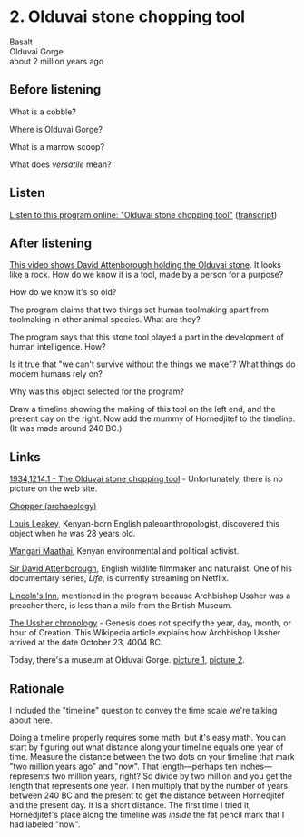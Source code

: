 # 2. Olduvai stone chopping tool

Basalt  
Olduvai Gorge  
about 2 million years ago


## Before listening

What is a cobble?

Where is Olduvai Gorge?

What is a marrow scoop?

What does *versatile* mean?


## Listen

[Listen to this program online:
"Olduvai stone chopping tool"](http://www.bbc.co.uk/ahistoryoftheworld/objects/ykHw5-oqQEGFnvat1gavxA)
([transcript](http://www.bbc.co.uk/ahistoryoftheworld/about/transcripts/episode2/))


## After listening

[This video shows David Attenborough holding the Olduvai
stone](https://www.youtube.com/watch?v=iWN5YtIf16k&t=0m55s).
It looks like a rock.
How do we know it is a tool, made by a person for a purpose?

How do we know it's so old?

The program claims that two things set human toolmaking apart from
toolmaking in other animal species. What are they?

The program says that this stone tool played a part in the development
of human intelligence. How?

Is it true that "we can't survive without the things we make"?
What things do modern humans rely on?

Why was this object selected for the program?

Draw a timeline showing the making of this tool on the left end, and the
present day on the right. Now add the mummy of Hornedjitef to the
timeline.  (It was made around 240 BC.)


## Links

[1934,1214.1 - The Olduvai stone chopping tool](http://www.britishmuseum.org/research/collection_online/collection_object_details.aspx?objectId=1469849&partId=1) - Unfortunately,
there is no picture on the web site.

[Chopper (archaeology)](https://en.wikipedia.org/wiki/Chopper_%28archaeology%29)

[Louis Leakey](https://en.wikipedia.org/wiki/Louis_Leakey), Kenyan-born
English paleoanthropologist, discovered this object when he was 28 years
old.

[Wangari Maathai](https://en.wikipedia.org/wiki/Wangari_Maathai), Kenyan
environmental and political activist.

[Sir David Attenborough](https://en.wikipedia.org/wiki/David_Attenborough),
English wildlife filmmaker and naturalist. One of his documentary
series, *Life*, is currently streaming on Netflix.

[Lincoln's Inn](http://www.lincolnsinn.org.uk/), mentioned in the
program because Archbishop Ussher was a preacher there, is less than a
mile from the British Museum.

[The Ussher chronology](https://en.wikipedia.org/wiki/Ussher_chronology) -
Genesis does not specify the year, day, month, or hour of Creation. This
Wikipedia article explains how Archbishop Ussher arrived at the date
October 23, 4004 BC.

Today, there's a museum at Olduvai Gorge.
[picture 1](https://www.google.com/maps/place/Olduwai+Gorge/@-2.992469,35.351291,3a,75y,90t/data=!3m8!1e2!3m6!1s69927358!2e1!3e10!6s%2F%2Flh3.googleusercontent.com%2Fproxy%2Fzo7ln_SaN2OGx_FzFN1_2iXEJ-gGP8Fy9YF8EmijC-6mOBB81Uu2xpc3fZu_JBHHXomng1gHyGWq2eqzofo10Cot7EdBFA%3Dw212-h100!7i2121!8i1000!4m5!3m4!1s0x183385bddad6ea95:0xa067a2e7565f241b!8m2!3d-2.9666667!4d35.3666667),
[picture 2](https://www.google.com/maps/place/Olduwai+Gorge/@-2.995124,35.352499,3a,75y,90t/data=!3m8!1e2!3m6!1s53328211!2e1!3e10!6s%2F%2Flh5.googleusercontent.com%2Fproxy%2F4lPODCzvbeHPtDCsa0LGJXUR-MimYr_dqdUwB1T7C8LpwVwM685fVW2TWn3QB_yMkyCCzV21osWaKcr0P1j_QlovayjTKA%3Dw203-h152!7i2560!8i1920!4m5!3m4!1s0x183385bddad6ea95:0xa067a2e7565f241b!8m2!3d-2.9666667!4d35.3666667).


## Rationale

I included the "timeline" question to convey the time scale we're
talking about here.

Doing a timeline properly requires some math, but it's easy math. You
can start by figuring out what distance along your timeline equals one
year of time. Measure the distance between the two dots on your timeline
that mark "two million years ago" and "now". That length—perhaps ten
inches—represents two million years, right? So divide by two million and
you get the length that represents one year. Then multiply that by the
number of years between 240 BC and the present to get the distance
between Hornedjitef and the present day. It is a short distance. The
first time I tried it, Hornedjitef's place along the timeline was
*inside* the fat pencil mark that I had labeled "now".
